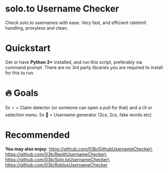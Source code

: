 # solo.to Username Checker
Check solo.to usernames with ease. Very fast, and efficient ratelimit handling, proxyless and clean.
# Quickstart
Get or have **Python 3+** installed, and run this script, preferably via command prompt. There are no 3rd party libraries you are required to install for this to run.
# 🔥 Goals
5x ⭐ = Claim detector (or someone can open a pull for that) and a UI or selection menu.
5x 🍴 = Username generator (3cs, 2cs, fake words etc)

# Recommended
**You may also enjoy**:
https://github.com/03b/GithubUsernameChecker\
https://github.com/03b/ReplitUsernameChecker\
https://github.com/03b/Solo.toUsernameChecker\
https://github.com/03b/RobloxUsernameChecker

